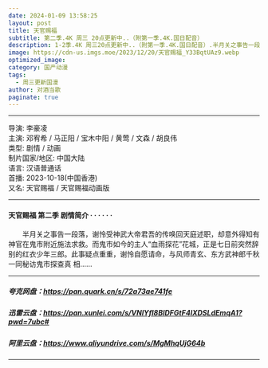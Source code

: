 ```yaml
---
date: 2024-01-09 13:58:25
layout: post
title: 天官赐福
subtitle: 第二季.4K 周三 20点更新中..（附第一季.4K.国日配音）
description: 1-2季.4K 周三20点更新中..（附第一季.4K.国日配音）.半月关之事告一段落，谢怜受神武大帝君吾的传唤回天庭述职，却意外得知有神官在鬼市附近施法求救。而鬼市如今的主人“血雨探花”花城，正是七日前突然辞别的红衣少年三郎...
image: https://cdn-us.imgs.moe/2023/12/20/天官赐福_Y33BqtUAz9.webp
optimized_image: 
category: 国产动漫
tags:
  - 周三更新国漫
author: 对酒当歌
paginate: true
---
```



---

导演: 李豪凌  
主演: 邓宥希 / 马正阳 / 宝木中阳 / 黄莺 / 文森 / 胡良伟  
类型: 剧情 / 动画  
制片国家/地区: 中国大陆  
语言: 汉语普通话  
首播: 2023-10-18(中国香港)  
又名: 天官赐福 / 天官赐福动画版  

---

#### 天官赐福 第二季 剧情简介 · · · · · ·

　　半月关之事告一段落，谢怜受神武大帝君吾的传唤回天庭述职，却意外得知有神官在鬼市附近施法求救。而鬼市如今的主人“血雨探花”花城，正是七日前突然辞别的红衣少年三郎。此事疑点重重，谢怜自愿请命，与风师青玄、东方武神郎千秋一同秘访鬼市探查真 相……

---

##### 夸克网盘：<https://pan.quark.cn/s/72a73ae741fe>

##### 迅雷云盘：<https://pan.xunlei.com/s/VNlYfl8BlDFGtF4lXDSLdEmqA1?pwd=7ubc#>

##### 阿里云盘：<https://www.aliyundrive.com/s/MgMhqUjG64b>

---
